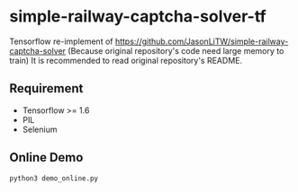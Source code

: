 # simple-railway-captcha-solver-tf
Tensorflow re-implement of https://github.com/JasonLiTW/simple-railway-captcha-solver (Because original repository's code need large memory to train)
It is recommended to read original repository's README.

## Requirement
 - Tensorflow >= 1.6
 - PIL
 - Selenium


## Online Demo
```
python3 demo_online.py
```
